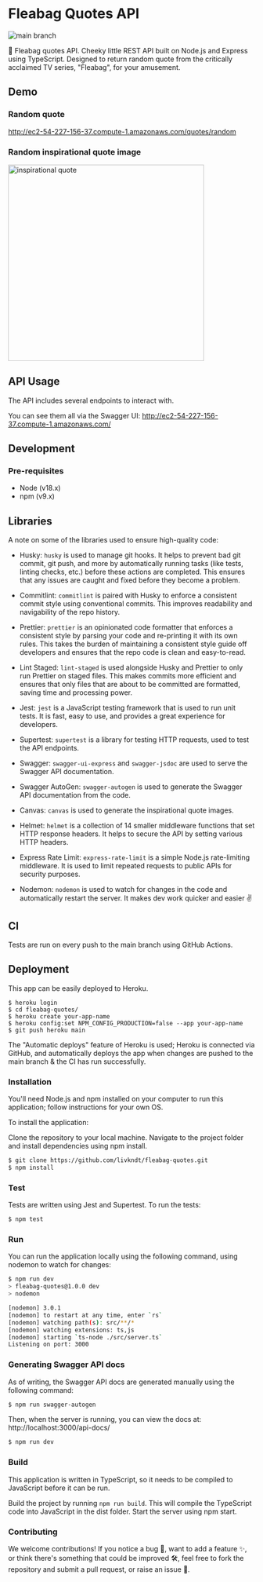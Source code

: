 # Fleabag Quotes API

![main branch](https://github.com/livkndt/fleabag-quotes/actions/workflows/nodejs.yml/badge.svg)

💬 Fleabag quotes API. Cheeky little REST API built on Node.js and Express using TypeScript.
Designed to return random quote from the critically acclaimed TV series, "Fleabag", for your amusement.

## Demo

### Random quote

http://ec2-54-227-156-37.compute-1.amazonaws.com/quotes/random

### Random inspirational quote image

<img src="http://ec2-54-227-156-37.compute-1.amazonaws.com/quotes/random/inspirational"
alt="inspirational quote" width="400" />

## API Usage

The API includes several endpoints to interact with.

You can see them all via the Swagger UI: http://ec2-54-227-156-37.compute-1.amazonaws.com/

## Development

### Pre-requisites

- Node (v18.x)
- npm (v9.x)

## Libraries

A note on some of the libraries used to ensure high-quality code:

- Husky: `husky` is used to manage git hooks. It helps to prevent bad git commit, git push, and more by automatically
  running tasks (like tests, linting checks, etc.) before these actions are completed. This ensures that any issues are
  caught and fixed before they become a problem.

- Commitlint: `commitlint` is paired with Husky to enforce a consistent commit style using conventional commits.
  This improves readability and navigability of the repo history.

- Prettier: `prettier` is an opinionated code formatter that enforces a consistent style by parsing your code and
  re-printing it with its own rules. This takes the burden of maintaining a consistent style guide off developers and
  ensures that the repo code is clean and easy-to-read.

- Lint Staged: `lint-staged` is used alongside Husky and Prettier to only run Prettier on staged files. This makes
  commits more efficient and ensures that only files that are about to be committed are formatted, saving time and
  processing power.

- Jest: `jest` is a JavaScript testing framework that is used to run unit tests. It is fast, easy to use, and
  provides a great experience for developers.

- Supertest: `supertest` is a library for testing HTTP requests, used to test the API endpoints.

- Swagger: `swagger-ui-express` and `swagger-jsdoc` are used to serve the Swagger API documentation.

- Swagger AutoGen: `swagger-autogen` is used to generate the Swagger API documentation from the code.

- Canvas: `canvas` is used to generate the inspirational quote images.

- Helmet: `helmet` is a collection of 14 smaller middleware functions that set HTTP response headers. It helps to
  secure the API by setting various HTTP headers.

- Express Rate Limit: `express-rate-limit` is a simple Node.js rate-limiting middleware. It is used to limit
  repeated requests to public APIs for security purposes.

- Nodemon: `nodemon` is used to watch for changes in the code and automatically restart the server. It makes dev work
  quicker and easier ✌️

## CI

Tests are run on every push to the main branch using GitHub Actions.

## Deployment

This app can be easily deployed to Heroku.

```shell
$ heroku login
$ cd fleabag-quotes/
$ heroku create your-app-name
$ heroku config:set NPM_CONFIG_PRODUCTION=false --app your-app-name
$ git push heroku main
```

The "Automatic deploys" feature of Heroku is used; Heroku is connected via GitHub, and automatically deploys the app
when changes are pushed to the main branch & the CI has run successfully.

### Installation

You'll need Node.js and npm installed on your computer to run this application; follow instructions for your own OS.

To install the application:

Clone the repository to your local machine.
Navigate to the project folder and install dependencies using npm install.

```bash
$ git clone https://github.com/livkndt/fleabag-quotes.git
$ npm install
```

### Test

Tests are written using Jest and Supertest. To run the tests:

```bash
$ npm test
```

### Run

You can run the application locally using the following command, using nodemon to watch for changes:

```bash
$ npm run dev
> fleabag-quotes@1.0.0 dev
> nodemon

[nodemon] 3.0.1
[nodemon] to restart at any time, enter `rs`
[nodemon] watching path(s): src/**/*
[nodemon] watching extensions: ts,js
[nodemon] starting `ts-node ./src/server.ts`
Listening on port: 3000
```

### Generating Swagger API docs

As of writing, the Swagger API docs are generated manually using the following command:

```bash
$ npm run swagger-autogen
```

Then, when the server is running, you can view the docs at: http://localhost:3000/api-docs/

```bash
$ npm run dev
```

### Build

This application is written in TypeScript, so it needs to be compiled to JavaScript before it can be run.

Build the project by running `npm run build`. This will compile the TypeScript code into JavaScript in the dist folder.
Start the server using npm start.

### Contributing

We welcome contributions! If you notice a bug 🐞, want to add a feature ✨, or think there's something that could be
improved 🛠️, feel free to fork the repository and submit a pull request, or raise an issue 🤚.
